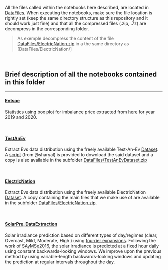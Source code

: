 All the files called within the notebooks here described, are located in [DataFiles](../DataFiles). When executing the notebooks, make sure the file location is rightly set (keep the same directory structure as this repository and it should work just fine) and that all the compressed files (.zip, .7z) are decompress in the corresponding folder. 
> As exemple decompress the content of the file [DataFiles/ElectricNation.zip](../DataFiles/ElectricNation.zip)  in a the same directory as  [DataFiles/ElectricNation/]


</br> 


## Brief description of all the notebooks contained in this folder


***


#### [Entsoe](Entsoe.ipynb)
Statistics using box plot for  imbalance price extracted from [here](https://transparency.entsoe.eu/balancing/r2/imbalance/show?name=&defaultValue=true&viewType=TABLE&areaType=COMBINED_IBA_IPA_SCA&atch=false&dateTime.dateTime=13.12.2021+00:00%7CCET%7CDAYTIMERANGE&dateTime.endDateTime=13.12.2021+00:00%7CCET%7CDAYTIMERANGE&marketArea.values=CTY%7C10YFR-RTE------C!SCA%7C10YFR-RTE------C&dateTime.timezone=CET_CEST&dateTime.timezone_input=CET+(UTC+1)+/+CEST+(UTC+2)) for year 2019 and 2020.

</br> 


#### [TestAnEv](TestAnEv.ipynb) 
Extract Evs data distribution using the freely available Test-An-Ev [Dataset](http://mclabprojects.di.uniroma1.it/smarthgnew/Test-an-EV/?EV-code=EV1). A [script](../Modules/TestAnEvDataSet_DownloadingScript.py) (from @sharyal) is provided to download the said dataset and a copy is also available in the subfolder [DataFiles/TestAnEvDataset.zip](../DataFiles/TestAnEvDataset.zip) 

</br> 

#### [ElectricNation](ElectricNation.ipynb) 
Extract Evs data distribution using the freely available ElectricNation [Dataset](https://www.westernpower.co.uk/electric-nation-data). A copy containing the main files that we make use of are available in the subfolder [DataFiles/ElectricNation.zip](../DataFiles/ElectricNation.zip).

</br> 

#### [SolarPre_DataExtraction](SolarPre_DataExtraction.ipynb)
Solar irradiance prediction based on different types of day/regimes (clear, Overcast, Mild, Moderate, High ) using [fourrier expansions](https://en.wikipedia.org/wiki/Fourier_series). Following the work of [SAyMSe2016](https://ieeexplore.ieee.org/document/7855546), the solar irradiance is predicted at a fixed hour daily using constant backwards-looking windows. We improve upon the previous method by using variable-length backwards-looking windows and updating the prediction at regular intervals throughout the day. 

</br> 



